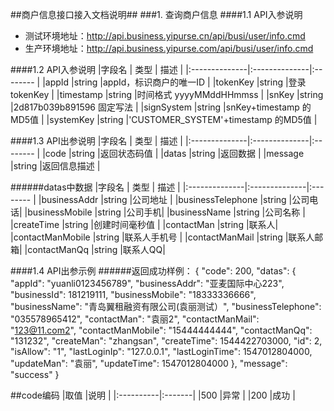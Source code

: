 ##商户信息接口接入文档说明##
###1. 查询商户信息
####1.1 API入参说明
- 测试环境地址：http://api.business.yipurse.cn/api/busi/user/info.cmd
- 生产环境地址：http://api.business.yipurse.com/api/busi/user/info.cmd

####1.2 API入参说明
|字段名 			|	类型 		| 描述 	  	|
|:--------------|:--------------|:--------	|
|appId			|string 		|appId，标识商户的唯一ID 	|
|tokenKey		|string 		|登录tokenKey 	|
|timestamp		|string 		|时间格式 yyyyMMddHHmmss 	|
|snKey			|string 		|2d817b039b891596 固定写法 	|
|signSystem		|string 		|snKey+timestamp 的MD5值 	|
|systemKey		|string 		|'CUSTOMER_SYSTEM'+timestamp 的MD5值 	|
    
####1.3 API出参说明
|字段名 			|	类型 		| 描述 	  	|
|:--------------|:--------------|:--------	|
|code		|string 		|返回状态码值 	|
|datas		|string 		|返回数据 	|
|message		|string 		|返回信息描述 	|

######datas中数据
|字段名 			|	类型 		| 描述 	  	|
|:--------------|:--------------|:--------	|
|businessAddr		|string 		|公司地址 	|
|businessTelephone	|string 		|公司电话|
|businessMobile		|string 		|公司手机|
|businessName		|string 		|公司名称	|
|createTime			|string 		|创建时间毫秒值	|
|contactMan			|string 		|联系人|
|contactManMobile	|string 		|联系人手机号 	|
|contactManMail		|string 		|联系人邮箱|
|contactManQq		|string 		|联系人QQ|


####1.4 API出参示例
######返回成功样例：
	{
		"code": 200,
		"datas": {
			"appId": "yuanli0123456789",
			"businessAddr": "亚麦国际中心223",
			"businessId": 181219111,
			"businessMobile": "18333336666",
			"businessName": "青岛翼租融资有限公司(袁丽测试）",
			"businessTelephone": "035578965412",
			"contactMan": "袁丽2",
			"contactManMail": "123@11.com2",
			"contactManMobile": "15444444444",
			"contactManQq": "131232",
			"createMan": "zhangsan",
			"createTime": 1544422703000,
			"id": 2,
			"isAllow": "1",
			"lastLoginIp": "127.0.0.1",
			"lastLoginTime": 1547012804000,
			"updateMan": "袁丽",
			"updateTime": 1547012804000
		},
		"message": "success"
	}




##code编码
|取值		|说明 	 |
|:----------|:-------|
|500		|异常	 |
|200		|成功	 |
